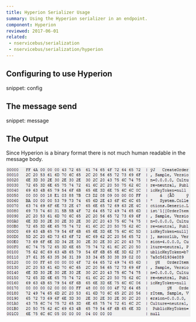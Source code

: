 ```yaml
---
title: Hyperion Serializer Usage
summary: Using the Hyperion serializer in an endpoint.
component: Hyperion
reviewed: 2017-06-01
related:
 - nservicebus/serialization
 - nservicebus/serialization/hyperion
---
```



## Configuring to use Hyperion

snippet: config


## The message send

snippet: message


## The Output

Since Hyperion is a binary format there is not much human readable in the message body.

![](binary.png)